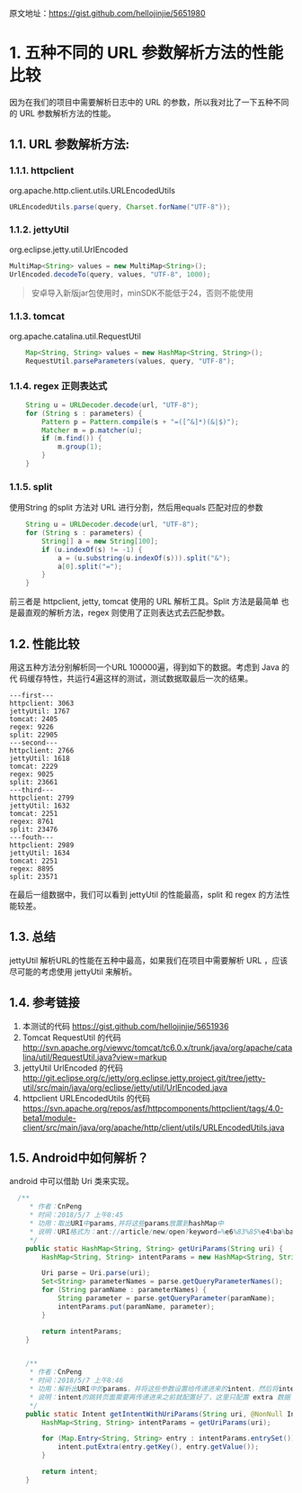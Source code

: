 原文地址：https://gist.github.com/hellojinjie/5651980

# 1. 五种不同的  URL 参数解析方法的性能比较

因为在我们的项目中需要解析日志中的  URL 的参数，所以我对比了一下五种不同
的  URL 参数解析方法的性能。

## 1.1. URL 参数解析方法: 

### 1.1.1. httpclient

org.apache.http.client.utils.URLEncodedUtils

```java
URLEncodedUtils.parse(query, Charset.forName("UTF-8"));
```

### 1.1.2. jettyUtil

org.eclipse.jetty.util.UrlEncoded

```java
MultiMap<String> values = new MultiMap<String>();  
UrlEncoded.decodeTo(query, values, "UTF-8", 1000);
```

> 安卓导入新版jar包使用时，minSDK不能低于24，否则不能使用

### 1.1.3. tomcat

org.apache.catalina.util.RequestUtil

```java
    Map<String, String> values = new HashMap<String, String>();
    RequestUtil.parseParameters(values, query, "UTF-8");
```

### 1.1.4. regex 正则表达式

```java
    String u = URLDecoder.decode(url, "UTF-8");  
    for (String s : parameters) {  
        Pattern p = Pattern.compile(s + "=([^&]*)(&|$)");  
        Matcher m = p.matcher(u);  
        if (m.find()) {  
            m.group(1);  
        }  
    }
```

### 1.1.5. split

使用String 的split 方法对  URL 进行分割，然后用equals 匹配对应的参数

```java
    String u = URLDecoder.decode(url, "UTF-8");  
    for (String s : parameters) {  
        String[] a = new String[100];   
        if (u.indexOf(s) != -1) {  
            a = (u.substring(u.indexOf(s))).split("&");  
            a[0].split("=");  
        }  
    }   
```

前三者是  httpclient, jetty, tomcat 使用的  URL 解析工具。Split  方法是最简单
也是最直观的解析方法，regex 则使用了正则表达式去匹配参数。

## 1.2. 性能比较

用这五种方法分别解析同一个URL 100000遍，得到如下的数据。考虑到  Java  的代
码缓存特性，共运行4遍这样的测试，测试数据取最后一次的结果。   

```
---first---
httpclient: 3063
jettyUtil: 1767
tomcat: 2405
regex: 9226
split: 22905
---second---
httpclient: 2766
jettyUtil: 1618
tomcat: 2229
regex: 9025
split: 23661
---third---
httpclient: 2799
jettyUtil: 1632
tomcat: 2251
regex: 8761
split: 23476
---fouth---
httpclient: 2989
jettyUtil: 1634
tomcat: 2251
regex: 8895
split: 23571 
```

在最后一组数据中，我们可以看到  jettyUtil  的性能最高，split 和  regex 的方法性
能较差。

## 1.3. 总结

jettyUtil  解析URL的性能在五种中最高，如果我们在项目中需要解析  URL ，应该
尽可能的考虑使用  jettyUtil  来解析。

## 1.4. 参考链接

1.  本测试的代码  https://gist.github.com/hellojinjie/5651936
2.  Tomcat RequestUtil  的代码
http://svn.apache.org/viewvc/tomcat/tc6.0.x/trunk/java/org/apache/catalina/util/RequestUtil.java?view=markup
3.  jettyUtil UrlEncoded  的代码
http://git.eclipse.org/c/jetty/org.eclipse.jetty.project.git/tree/jetty-util/src/main/java/org/eclipse/jetty/util/UrlEncoded.java
4.  httpclient URLEncodedUtils  的代码
https://svn.apache.org/repos/asf/httpcomponents/httpclient/tags/4.0-beta1/module-client/src/main/java/org/apache/http/client/utils/URLEncodedUtils.java 



## 1.5. Android中如何解析？

android 中可以借助 Uri 类来实现。

```java
  /**
     * 作者：CnPeng
     * 时间：2018/5/7 上午8:45
     * 功用：取出URI中params,并将这些params放置到hashMap中
     * 说明：URI格式为：ant://article/new/open?keyword=%e6%83%85%e4%ba%ba%e8%8a%82  ， 其中 ？后面的 keyword 表示key,= 后面的为value
     */
    public static HashMap<String, String> getUriParams(String uri) {
        HashMap<String, String> intentParams = new HashMap<String, String>();

        Uri parse = Uri.parse(uri);
        Set<String> parameterNames = parse.getQueryParameterNames();
        for (String paramName : parameterNames) {
            String parameter = parse.getQueryParameter(paramName);
            intentParams.put(paramName, parameter);
        }

        return intentParams;
    }


    /**
     * 作者：CnPeng
     * 时间：2018/5/7 上午8:46
     * 功用：解析出URI中的params，并将这些参数设置给传递进来的intent，然后将intent返回
     * 说明：intent的跳转页面需要再传递进来之前就配置好了，这里只配置 extra 数据
     */
    public static Intent getIntentWithUriParams(String uri, @NonNull Intent intent) {
        HashMap<String, String> intentParams = getUriParams(uri);

        for (Map.Entry<String, String> entry : intentParams.entrySet()) {
            intent.putExtra(entry.getKey(), entry.getValue());
        }

        return intent;
    }
```